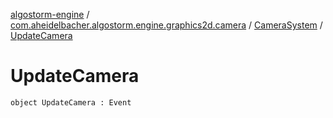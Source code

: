 [algostorm-engine](../../index.md) / [com.aheidelbacher.algostorm.engine.graphics2d.camera](../index.md) / [CameraSystem](index.md) / [UpdateCamera](.)

# UpdateCamera

`object UpdateCamera : Event`